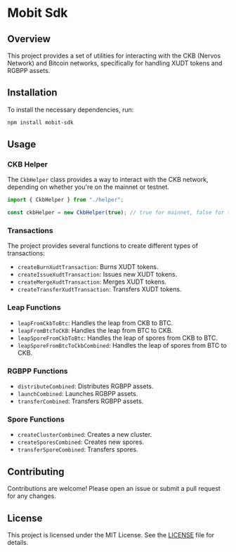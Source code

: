 # Mobit Sdk

## Overview

This project provides a set of utilities for interacting with the CKB (Nervos Network) and Bitcoin networks, specifically for handling XUDT tokens and RGBPP assets.

## Installation

To install the necessary dependencies, run:

```bash
npm install mobit-sdk
```

## Usage

### CKB Helper

The `CkbHelper` class provides a way to interact with the CKB network, depending on whether you're on the mainnet or testnet.

```typescript
import { CkbHelper } from "./helper";

const ckbHelper = new CkbHelper(true); // true for mainnet, false for testnet
```

### Transactions

The project provides several functions to create different types of transactions:

- `createBurnXudtTransaction`: Burns XUDT tokens.
- `createIssueXudtTransaction`: Issues new XUDT tokens.
- `createMergeXudtTransaction`: Merges XUDT tokens.
- `createTransferXudtTransaction`: Transfers XUDT tokens.

### Leap Functions

- `leapFromCkbToBtc`: Handles the leap from CKB to BTC.
- `leapFromBtcToCKB`: Handles the leap from BTC to CKB.
- `leapSporeFromCkbToBtc`: Handles the leap of spores from CKB to BTC.
- `leapSporeFromBtcToCkbCombined`: Handles the leap of spores from BTC to CKB.

### RGBPP Functions

- `distributeCombined`: Distributes RGBPP assets.
- `launchCombined`: Launches RGBPP assets.
- `transferCombined`: Transfers RGBPP assets.

### Spore Functions

- `createClusterCombined`: Creates a new cluster.
- `createSporesCombined`: Creates new spores.
- `transferSporeCombined`: Transfers spores.

## Contributing

Contributions are welcome! Please open an issue or submit a pull request for any changes.

## License

This project is licensed under the MIT License. See the [LICENSE](LICENSE) file for details.